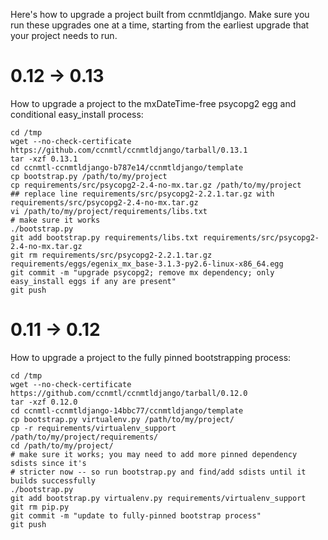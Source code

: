 Here's how to upgrade a project built from ccnmtldjango.  Make sure
you run these upgrades one at a time, starting from the earliest
upgrade that your project needs to run.

0.12 -> 0.13
============

How to upgrade a project to the mxDateTime-free psycopg2 egg and conditional easy_install process:

    cd /tmp
    wget --no-check-certificate https://github.com/ccnmtl/ccnmtldjango/tarball/0.13.1
    tar -xzf 0.13.1
    cd ccnmtl-ccnmtldjango-b787e14/ccnmtldjango/template
    cp bootstrap.py /path/to/my/project
    cp requirements/src/psycopg2-2.4-no-mx.tar.gz /path/to/my/project
    ## replace line requirements/src/psycopg2-2.2.1.tar.gz with requirements/src/psycopg2-2.4-no-mx.tar.gz
    vi /path/to/my/project/requirements/libs.txt 
    # make sure it works
    ./bootstrap.py
    git add bootstrap.py requirements/libs.txt requirements/src/psycopg2-2.4-no-mx.tar.gz
    git rm requirements/src/psycopg2-2.2.1.tar.gz requirements/eggs/egenix_mx_base-3.1.3-py2.6-linux-x86_64.egg
    git commit -m "upgrade psycopg2; remove mx dependency; only easy_install eggs if any are present"
    git push


0.11 -> 0.12
============

How to upgrade a project to the fully pinned bootstrapping process:

    cd /tmp
    wget --no-check-certificate https://github.com/ccnmtl/ccnmtldjango/tarball/0.12.0
    tar -xzf 0.12.0
    cd ccnmtl-ccnmtldjango-14bbc77/ccnmtldjango/template
    cp bootstrap.py virtualenv.py /path/to/my/project/
    cp -r requirements/virtualenv_support /path/to/my/project/requirements/
    cd /path/to/my/project/
    # make sure it works; you may need to add more pinned dependency sdists since it's
    # stricter now -- so run bootstrap.py and find/add sdists until it builds successfully
    ./bootstrap.py
    git add bootstrap.py virtualenv.py requirements/virtualenv_support
    git rm pip.py
    git commit -m "update to fully-pinned bootstrap process"
    git push
